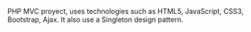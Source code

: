 PHP MVC proyect, uses technologies such as HTML5, JavaScript, CSS3, Bootstrap, Ajax.
It also use a Singleton design pattern.
